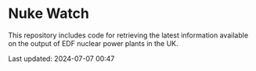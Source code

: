 # Nuke Watch

This repository includes code for retrieving the latest information available on the output of EDF nuclear power plants in the UK.

Last updated: 2024-07-07 00:47